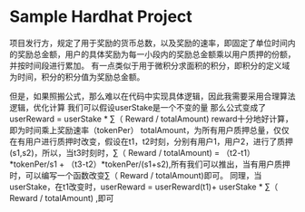 # Sample Hardhat Project

项目发行方，规定了用于奖励的货币总数，以及奖励的速率，即固定了单位时间内的奖励总金额，用户的具体奖励为每一小段内的奖励总金额乘以用户质押的份额，并按时间段进行累加。
有一点类似于用于微积分求面积的积分，即积分的定义域为时间，积分的积分值为奖励总金额。

但是，如果照搬公式，那么难以在代码中实现具体逻辑，因此我需要采用合理算法逻辑，优化计算
我们可以假设userStake是一个不变的量
那么公式变成了userReward = userStake * ∑（  Reward / totalAmount)
reward十分地好计算，即为时间乘上奖励速率（tokenPer）
totalAmount，为所有用户质押总量，仅仅在有用户进行质押时改变，假设在t1，t2时刻，分别有用户1，用户2，进行了质押(s1,s2)，所以，当t3时刻时，∑（  Reward / totalAmount)  = （t2-t1）*tokenPer/s1 + （t3-t2）*tokenPer/(s1+s2),所有我们可以推出，当有用户质押时，可以编写一个函数改变∑（  Reward / totalAmount)即可。
同理，当userStake，在t1改变时，userReward = userReward(t1)+ userStake * ∑（  Reward / totalAmount) ,即可


